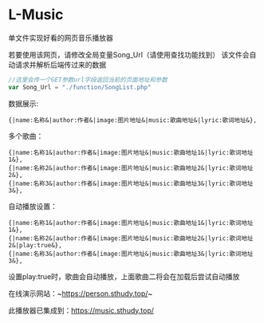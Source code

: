 # L-Music
单文件实现好看的网页音乐播放器

若要使用该网页，请修改全局变量Song_Url（请使用查找功能找到）
该文件会自动请求并解析后端传过来的数据

```javascript
//这里会传一个GET参数url字段返回当前的页面地址和参数
var Song_Url = "./function/SongList.php"
```

数据展示:
```
{|name:名称&|author:作者&|image:图片地址&|music:歌曲地址&|lyric:歌词地址&},
```
多个歌曲：
```
{|name:名称1&|author:作者&|image:图片地址&|music:歌曲地址1&|lyric:歌词地址1&},
{|name:名称2&|author:作者&|image:图片地址&|music:歌曲地址2&|lyric:歌词地址2&},
{|name:名称3&|author:作者&|image:图片地址&|music:歌曲地址3&|lyric:歌词地址3&},
```
自动播放设置：
```
{|name:名称1&|author:作者&|image:图片地址&|music:歌曲地址1&|lyric:歌词地址1&},
{|name:名称2&|author:作者&|image:图片地址&|music:歌曲地址2&|lyric:歌词地址2&|play:true&},
{|name:名称3&|author:作者&|image:图片地址&|music:歌曲地址3&|lyric:歌词地址3&},
```
设置play:true时，歌曲会自动播放，上面歌曲二将会在加载后尝试自动播放


在线演示网站：~https://person.sthudy.top/~

此播放器已集成到：https://music.sthudy.top/
